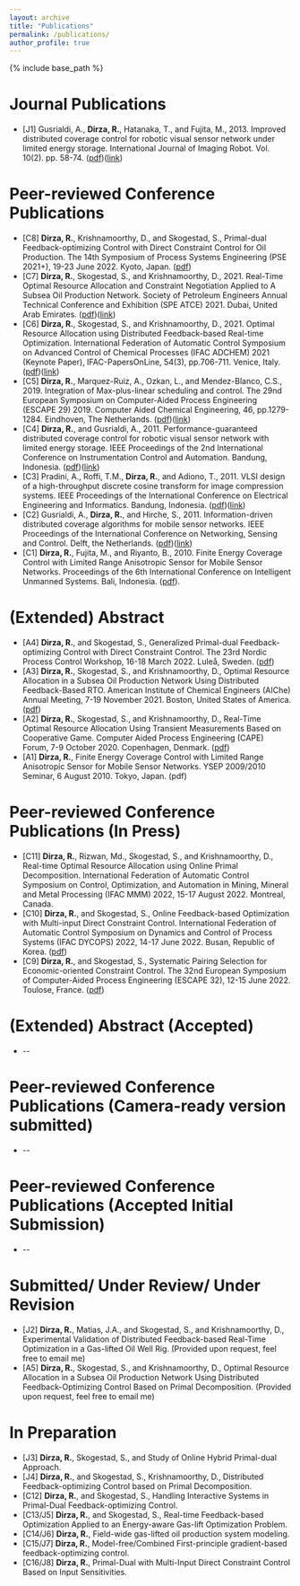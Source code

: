 ```yaml
---
layout: archive
title: "Publications"
permalink: /publications/
author_profile: true
---
```


{% include base_path %}

Journal Publications
======
* [J1] Gusrialdi, A., **Dirza, R.**, Hatanaka, T., and Fujita, M., 2013. Improved distributed coverage control for robotic visual sensor network under limited energy storage. International Journal of Imaging Robot. Vol. 10(2). pp. 58-74. ([pdf](https://www.dropbox.com/s/cd4cw3xp2hp3xcj/AGRDTHMF2013.pdf?dl=0))([link](http://www.ceser.in/ceserp/index.php/iji/article/view/2868))

Peer-reviewed Conference Publications
======
* [C8] **Dirza, R.**, Krishnamoorthy, D., and Skogestad, S., Primal-dual Feedback-optimizing Control with Direct Constraint Control for Oil Production. The 14th Symposium of Process Systems Engineering (PSE 2021+), 19-23 June 2022. Kyoto, Japan. ([pdf](https://www.dropbox.com/s/jsc8zb8jimhklxb/RDDKSS_2022PSE.pdf?dl=0))
* [C7] **Dirza, R.**, Skogestad, S., and Krishnamoorthy, D., 2021. Real-Time Optimal Resource Allocation and Constraint Negotiation Applied to A Subsea Oil Production Network. Society of Petroleum Engineers Annual Technical Conference and Exhibition (SPE ATCE) 2021. Dubai, United Arab Emirates. ([pdf](https://www.dropbox.com/s/8mt47ibqdw82s0h/spe-206102-ms.pdf?dl=0))([link](https://onepetro.org/SPEATCE/proceedings/21ATCE/2-21ATCE/D021S032R004/469411))
* [C6] **Dirza, R.**, Skogestad, S., and Krishnamoorthy, D., 2021. Optimal Resource Allocation using Distributed Feedback-based Real-time Optimization. International Federation of Automatic Control Symposium on Advanced Control of Chemical Processes (IFAC ADCHEM) 2021 (Keynote Paper), IFAC-PapersOnLine, 54(3), pp.706-711. Venice, Italy. ([pdf](https://www.dropbox.com/s/7yawn2rohhx1izr/IFACADCHEM_RDSSDK2021.pdf?dl=0))([link](https://www.sciencedirect.com/science/article/pii/S2405896321010983))
* [C5] **Dirza, R.**, Marquez-Ruiz, A., Ozkan, L., and Mendez-Blanco, C.S., 2019. Integration of Max-plus-linear scheduling and control. The 29nd European Symposium on Computer-Aided Process Engineering (ESCAPE 29) 2019. Computer Aided Chemical Engineering, 46, pp.1279-1284. Eindhoven, The Netherlands. ([pdf](https://www.dropbox.com/s/lut9w7ziyyeex5k/ESCAPE29.pdf?dl=0))([link](https://www.sciencedirect.com/science/article/abs/pii/B9780128186343502149))
* [C4] **Dirza, R.**, and Gusrialdi, A., 2011. Performance-guaranteed distributed coverage control for robotic visual sensor network with limited energy storage. IEEE Proceedings of the 2nd International Conference on Instrumentation Control and Automation. Bandung, Indonesia. ([pdf](https://www.dropbox.com/s/17dt1q1w9yvibsg/RDAG2011.pdf?dl=0))([link](https://ieeexplore.ieee.org/document/6130182))
* [C3] Pradini, A., Roffi, T.M., **Dirza, R.**, and Adiono, T., 2011. VLSI design of a high-throughput discrete cosine transform for image compression systems. IEEE Proceedings of the International Conference on Electrical Engineering and Informatics. Bandung, Indonesia. ([pdf](https://www.dropbox.com/s/q67nahuitlsc374/APTMRRDTA2011.pdf?dl=0))([link](https://ieeexplore.ieee.org/document/6021587))
* [C2] Gusrialdi, A., **Dirza, R.**, and Hirche, S., 2011. Information-driven distributed coverage algorithms for mobile sensor networks. IEEE Proceedings of the International Conference on Networking, Sensing and Control. Delft, the Netherlands. ([pdf](https://www.dropbox.com/s/q2qyoddtxak2751/AGRDSH2011.pdf?dl=0))([link](https://ieeexplore.ieee.org/document/5874891))
* [C1] **Dirza, R.**, Fujita, M., and Riyanto, B., 2010. Finite Energy Coverage Control with Limited Range Anisotropic Sensor for Mobile Sensor Networks. Proceedings of the 6th International Conference on Intelligent Unmanned Systems. Bali, Indonesia. ([pdf](https://www.dropbox.com/s/onthk6zppa7lkwt/RDTHMFBRT2010.pdf?dl=0)).

(Extended) Abstract 
======
* [A4] **Dirza, R.**, and Skogestad, S., Generalized Primal-dual Feedback-optimizing Control with Direct Constraint Control. The 23rd Nordic Process Control Workshop, 16-18 March 2022. Luleå, Sweden. ([pdf](https://www.dropbox.com/s/vt6o62hdow9521g/23rd_NPCW_2022_BookOfAbstracts.pdf?dl=0))
* [A3] **Dirza, R.**, Skogestad, S., and Krishnamoorthy, D., Optimal Resource Allocation in a Subsea Oil Production Network Using Distributed Feedback-Based RTO. American Institute of Chemical Engineers (AIChe) Annual Meeting, 7-19 November 2021. Boston, United States of America. ([pdf](https://www.dropbox.com/s/bkffav8lg4i7vqh/RDSSDK_2021AICHE.pdf?dl=0))
* [A2] **Dirza, R.**, Skogestad, S., and Krishnamoorthy, D., Real-Time Optimal Resource Allocation Using Transient Measurements Based on Cooperative Game. Computer Aided Process Engineering (CAPE) Forum, 7-9 October 2020. Copenhagen, Denmark. ([pdf](https://www.dropbox.com/s/lfwd6emtvhzd2e1/2020_Dirza_Cooperative%20Distributed%20RTO_Abstract_CAPE%20Forum%202020.pdf?dl=0))
* [A1] **Dirza, R.**, Finite Energy Coverage Control with Limited Range Anisotropic Sensor for Mobile Sensor Networks.  YSEP 2009/2010 Seminar, 6 August 2010.  Tokyo, Japan. (pdf)

Peer-reviewed Conference Publications (In Press)
======
* [C11] **Dirza, R.**, Rizwan, Md., Skogestad, S., and Krishnamoorthy, D., Real-time Optimal Resource Allocation using Online Primal Decomposition. International Federation of Automatic Control Symposium on Control, Optimization, and Automation in Mining, Mineral and Metal Processing (IFAC MMM) 2022, 15-17 August 2022. Montreal, Canada.
* [C10] **Dirza, R.**, and Skogestad, S., Online Feedback-based Optimization with Multi-input Direct Constraint Control. International Federation of Automatic Control Symposium on Dynamics and Control of Process Systems (IFAC DYCOPS) 2022, 14-17 June 2022. Busan, Republic of Korea. ([pdf](https://www.dropbox.com/s/pbdg1l62nq032dw/RD_SS_DYCOPS22_FINAL.pdf?dl=0))
* [C9] **Dirza, R.**, and Skogestad, S., Systematic Pairing Selection for Economic-oriented Constraint Control. The 32nd European Symposium of Computer-Aided Process Engineering (ESCAPE 32), 12-15 June 2022. Toulose, France. ([pdf](https://www.dropbox.com/s/gq83ild66hukrvc/RD_SS_ESCAPE32_FinalVersion.pdf?dl=0))


(Extended) Abstract (Accepted)
======
* --

Peer-reviewed Conference Publications (Camera-ready version submitted)
======
* --

Peer-reviewed Conference Publications (Accepted Initial Submission)
======
* --


Submitted/ Under Review/ Under Revision 
======
* [J2] **Dirza, R.**, Matias, J.A., and Skogestad, S., and Krishnamoorthy, D., Experimental Validation of Distributed Feedback-based Real-Time Optimization in a Gas-lifted Oil Well Rig. (Provided upon request, feel free to email me)
* [A5] **Dirza, R.**, Skogestad, S., and Krishnamoorthy, D., Optimal Resource Allocation in a Subsea Oil Production Network Using Distributed Feedback-Optimizing Control Based on Primal Decomposition. (Provided upon request, feel free to email me)


In Preparation
======
* [J3] **Dirza, R.**, Skogestad, S., and  Study of Online Hybrid Primal-dual Approach. 
* [J4] **Dirza, R.**, and Skogestad, S., Krishnamoorthy, D., Distributed Feedback-optimizing Control based on Primal Decomposition. 
* [C12] **Dirza, R.**, and Skogestad, S., Handling Interactive Systems in Primal-Dual Feedback-optimizing Control.
* [C13/J5] **Dirza, R.**, and Skogestad, S., Real-time Feedback-based Optimization Applied to an Energy-aware Gas-lift Optimization Problem. 
* [C14/J6] **Dirza, R.**, Field-wide gas-lifted oil production system modeling. 
* [C15/J7] **Dirza, R.**, Model-free/Combined First-principle gradient-based feedback-optimizing control.
* [C16/J8] **Dirza, R.**, Primal-Dual with Multi-Input Direct Constraint Control Based on Input Sensitivities.


<!-- This content will not appear in the rendered Markdown -->

<!--{% if author.googlescholar %}
  You can also find my articles on <u><a href="{{author.googlescholar}}">my Google Scholar profile</a>.</u>
{% endif %}

{% include base_path %}

{% for post in site.publications reversed %}
  {% include archive-single.html %}
{% endfor %}-->

